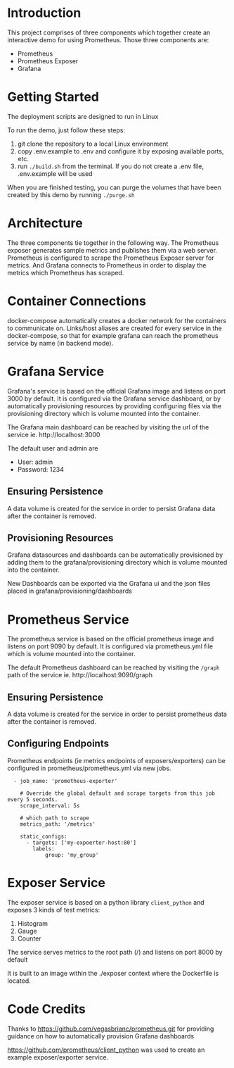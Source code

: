 # Introduction

This project comprises of three components which together create an interactive demo for using Prometheus. Those three components are:
  - Prometheus
  - Prometheus Exposer
  - Grafana

# Getting Started

The deployment scripts are designed to run in Linux

To run the demo, just follow these steps:

1. git clone the repository to a local Linux environment 
2. copy .env.example to .env and configure it by exposing available ports, etc.
3. run `./build.sh` from the terminal. If you do not create a .env file, .env.example will be used

When you are finished testing, you can purge the volumes that have been created by this demo by running `./purge.sh`

# Architecture

The three components tie together in the following way. The Prometheus exposer generates sample metrics and publishes them via a web server. Prometheus is configured to scrape the Prometheus Exposer server for metrics. And Grafana connects to Prometheus in order to display the metrics which Prometheus has scraped.

# Container Connections

docker-compose automatically creates a docker network for the containers to communicate on. Links/host aliases are created for every service in the docker-compose, so that for example grafana can reach the prometheus service by name (in backend mode).

# Grafana Service

Grafana's service is based on the official Grafana image and listens on port 3000 by default. It is configured via the Grafana service dashboard, or by automatically provisioning resources by providing configuring files via the provisioning directory which is volume mounted into the container.

The Grafana main dashboard can be reached by visiting the url of the service ie. http://localhost:3000

The default user and admin are

- User: admin
- Password: 1234

## Ensuring Persistence

A data volume is created for the service in order to persist Grafana data after the container is removed.

## Provisioning Resources

Grafana datasources and dashboards can be automatically provisioned by adding them to the grafana/provisioning directory which is volume mounted into the container. 

New Dashboards can be exported via the Grafana ui and the json files placed in grafana/provisioning/dashboards

# Prometheus Service

The prometheus service is based on the official prometheus image and listens on port 9090 by default. It is configured via prometheus.yml file which is volume mounted into the container.

The default Prometheus dashboard can be reached by visiting the `/graph` path of the service ie. http://localhost:9090/graph

## Ensuring Persistence

A data volume is created for the service in order to persist prometheus data after the container is removed.

## Configuring Endpoints

Prometheus endpoints (ie metrics endpoints of exposers/exporters) can be configured in prometheus/prometheus.yml via new jobs.

```
  - job_name: 'prometheus-exporter'

    # Override the global default and scrape targets from this job every 5 seconds.
    scrape_interval: 5s

    # which path to scrape
    metrics_path: '/metrics'

    static_configs:
      - targets: ['my-expoerter-host:80']
        labels:
            group: 'my_group'
```

# Exposer Service

The exposer service is based on a python library `client_python` and exposes 3 kinds of test metrics:

1. Histogram 
2. Gauge
3. Counter

The service serves metrics to the root path (/) and listens on port 8000 by default

It is built to an image within the ./exposer context where the Dockerfile is located. 

# Code Credits

Thanks to https://github.com/vegasbrianc/prometheus.git for providing guidance on how to automatically provision Grafana dashboards

https://github.com/prometheus/client_python was used to create an example exposer/exporter service.
 
